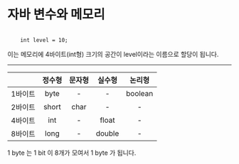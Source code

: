 # 자바 변수와 메모리

<code>
    int level = 10;
</code>

이는 메모리에 4바이트(int형) 크기의 공간이 level이라는 이름으로 할당이 됩니다.

---

|     |정수형|문자형|실수형|논리형|
|:-----:|:-----:|:------:|:-----:|:-------:|
|1바이트|byte|-|-|boolean|
|2바이트|short|char|-|-|
|4바이트|int|-|float|-|
|8바이트|long|-|double|-|

1 byte 는 1 bit 이 8개가 모여서 1 byte 가 됩니다. 
